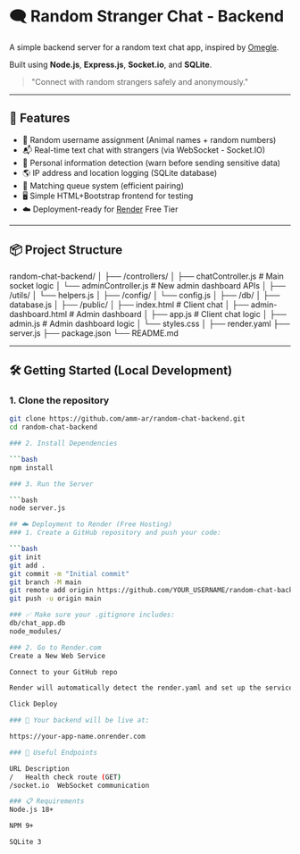# 🗨️ Random Stranger Chat - Backend

A simple backend server for a random text chat app, inspired by [Omegle](https://www.omegle.com/).

Built using **Node.js**, **Express.js**, **Socket.io**, and **SQLite**.

> "Connect with random strangers safely and anonymously."

---

## 🚀 Features

- 🎲 Random username assignment (Animal names + random numbers)
- 📬 Real-time text chat with strangers (via WebSocket - Socket.IO)
- 🔎 Personal information detection (warn before sending sensitive data)
- 🌎 IP address and location logging (SQLite database)
- 🔀 Matching queue system (efficient pairing)
- 🖥️ Simple HTML+Bootstrap frontend for testing
- ☁️ Deployment-ready for [Render](https://render.com/) Free Tier

---

## 📦 Project Structure

random-chat-backend/
│
├── /controllers/
│   ├── chatController.js        # Main socket logic
│   └── adminController.js       # New admin dashboard APIs
│
├── /utils/
│   └── helpers.js
│
├── /config/
│   └── config.js
│
├── /db/
│   ├── database.js
│
├── /public/
│   ├── index.html                # Client chat
│   ├── admin-dashboard.html      # Admin dashboard
│   ├── app.js                    # Client chat logic
│   ├── admin.js                  # Admin dashboard logic
│   └── styles.css
│
├── render.yaml
├── server.js
├── package.json
└── README.md

---

## 🛠️ Getting Started (Local Development)

### 1. Clone the repository

```bash
git clone https://github.com/amm-ar/random-chat-backend.git
cd random-chat-backend

### 2. Install Dependencies

```bash
npm install

### 3. Run the Server

```bash 
node server.js

## ☁️ Deployment to Render (Free Hosting)
### 1. Create a GitHub repository and push your code:

```bash 
git init
git add .
git commit -m "Initial commit"
git branch -M main
git remote add origin https://github.com/YOUR_USERNAME/random-chat-backend.git
git push -u origin main

### ✅ Make sure your .gitignore includes:
db/chat_app.db
node_modules/

### 2. Go to Render.com
Create a New Web Service

Connect to your GitHub repo

Render will automatically detect the render.yaml and set up the service

Click Deploy

### 🎉 Your backend will be live at:

https://your-app-name.onrender.com

### 🔗 Useful Endpoints

URL	Description
/	Health check route (GET)
/socket.io	WebSocket communication

### 📋 Requirements
Node.js 18+

NPM 9+

SQLite 3

